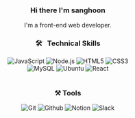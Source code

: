 

<!--
**choilettuce/choilettuce** is a ✨ _special_ ✨ repository because its `README.md` (this file) appears on your GitHub profile.

Here are some ideas to get you started:

- 🔭 I’m currently working on ...
- 🌱 I’m currently learning ...
- 👯 I’m looking to collaborate on ...
- 🤔 I’m looking for help with ...
- 💬 Ask me about ...
- 📫 How to reach me: ...
- 😄 Pronouns: ...
- ⚡ Fun fact: ...
-->

<div align="center">
  <h3> Hi there I'm sanghoon </h3>
  <p> I'm a front-end web developer. </p>
  
### 🛠 &nbsp; Technical Skills
<p align="center">
  <img alt="JavaScript" src="https://img.shields.io/badge/JavaScript-F7DF1E?style=flat-square&logo=JavaScript&logoColor=white">
  <img alt="Node.js" src="https://img.shields.io/badge/Node.js-339933?style=flat-square&logo=Node.js&logoColor=white">
  <img alt="HTML5" src="https://img.shields.io/badge/HTML5-E34F26?style=flat-square&logo=HTML5&logoColor=white"/>
  <img alt="CSS3" src="https://img.shields.io/badge/CSS3-1572B6?style=flat-square&logo=CSS3&logoColor=white"/>
  <br/>
  <img alt="MySQL" src="https://img.shields.io/badge/MySQL-4479A1?style=flat-square&logo=MySQL&logoColor=white">
  <img alt="Ubuntu" src="https://img.shields.io/badge/Ubuntu-e95420?style=flat-square&logo=Ubuntu&logoColor=white">
  <img alt="React" src="https://img.shields.io/badge/React-61DAFB?style=flat-square&logo=React&logoColor=white"/>
  
</p>

#
### ⚒️ Tools
<p align="center">
  <img alt="Git" src="https://img.shields.io/badge/Git-f05032?style=flat-square&logo=Git&logoColor=white">
  <img alt="Github" src="https://img.shields.io/badge/Github-181717?style=flat-square&logo=Github&logoColor=white">
  <img alt="Notion" src="https://img.shields.io/badge/Notion-ffffff?style=flat-square&logo=Notion&logoColor=black">
  <img alt="Slack" src="https://img.shields.io/badge/Slack-4a15ab?style=flat-square&logo=Slack&logoColor=white">
</p>

